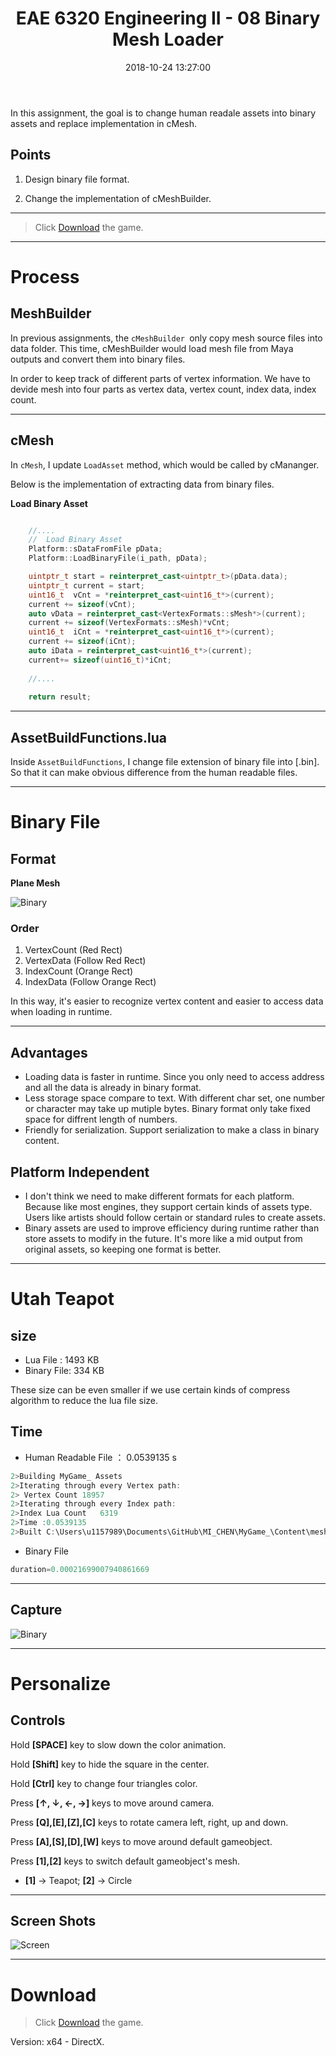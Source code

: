 ﻿---
title: EAE 6320 Engineering II -  08  Binary Mesh Loader
date: 2018-10-24 13:27:00
tags: 
- Entertainment Arts Engineering 
- Graphics
- C++
- Binary
categories: 
- Engineering
- EAE 6320
thumbnail: https://chenmi-ink-1252570167.cos.na-siliconvalley.myqcloud.com/AssignEightTrBanner_meitu_1.png 
toc: true
---



In this assignment, the goal is to change  human readale assets into binary assets and replace implementation in cMesh.


<!--more--> 


## Points 
1.  Design binary file format.  

2. Change the implementation of cMeshBuilder.


***
> Click [Download](https://chenmi-ink-1252570167.cos.na-siliconvalley.myqcloud.com/AssignEightMyGame_%20.zip) the game.

***


# Process


## MeshBuilder

In previous assignments, the  <code>cMeshBuilder </code>only copy mesh source files into data folder. This time, cMeshBuilder would load mesh file from Maya outputs and convert them into binary files.

In order to keep track of different parts of vertex information. We have to devide mesh into four parts as vertex data, vertex count, index data, index count.

***

## cMesh

In <code>cMesh</code>, I update <code>LoadAsset</code> method, which would be called by cMananger. 

Below is the implementation of extracting data from binary files.

**Load Binary Asset**
```C++

    //....
    //  Load Binary Asset
	Platform::sDataFromFile pData;
	Platform::LoadBinaryFile(i_path, pData);

	uintptr_t start = reinterpret_cast<uintptr_t>(pData.data);
	uintptr_t current = start;
	uint16_t  vCnt = *reinterpret_cast<uint16_t*>(current);
	current += sizeof(vCnt);
	auto vData = reinterpret_cast<VertexFormats::sMesh*>(current);
	current += sizeof(VertexFormats::sMesh)*vCnt;
	uint16_t  iCnt = *reinterpret_cast<uint16_t*>(current);
	current += sizeof(iCnt);
	auto iData = reinterpret_cast<uint16_t*>(current);
	current+= sizeof(uint16_t)*iCnt;
	
    //....
	
	return result;
```
***

## AssetBuildFunctions.lua

Inside <code>AssetBuildFunctions</code>, I change file extension of binary file into [.bin]. So that it can make obvious difference from the human readable files.


***

# Binary File

## Format

**Plane Mesh**

![Binary](https://chenmi-ink-1252570167.cos.na-siliconvalley.myqcloud.com/AssignEightBinary.png)

### Order
1. VertexCount  (Red Rect)
2. VertexData   (Follow Red Rect)
3. IndexCount   (Orange Rect)
4. IndexData    (Follow Orange Rect)

In this way, it's easier to recognize vertex content and easier to access data when loading in runtime.
***
## Advantages 
- Loading data is faster in runtime. Since you only need to access address and all the data is already in binary format.
- Less storage space compare to text. With different char set, one number or character may take up mutiple bytes. Binary format only take fixed space for diffrent length of numbers.
- Friendly for serialization. Support serialization to make a class in binary content.

## Platform Independent
- I don't think we need to make different formats for each platform. Because like most engines, they support certain kinds of assets type. Users like artists should follow certain or standard rules to create assets. 
- Binary assets are used to improve efficiency during runtime rather than store assets to modify in the future. It's more like a mid output from original assets, so keeping one format is better.
***

# Utah Teapot

## size

- Lua File : 1493 KB
- Binary File: 334 KB

These size can be even smaller if we use certain kinds of compress algorithm to reduce the lua file size.

## Time

-  Human Readable File ： 0.0539135 s

```C++
2>Building MyGame_ Assets
2>Iterating through every Vertex path:
2> Vertex Count	18957
2>Iterating through every Index path:
2>Index Lua Count	6319
2>Time :0.0539135
2>Built C:\Users\u1157989\Documents\GitHub\MI_CHEN\MyGame_\Content\meshes/teapot.mesh
```

- Binary File

```C++
duration=0.00021699007940861669
```
***
## Capture

![Binary](https://chenmi-ink-1252570167.cos.na-siliconvalley.myqcloud.com/teapotpng.png)

***
# Personalize

## Controls

Hold **[SPACE]** key to slow down the color animation. 

Hold **[Shift]** key to hide the square in the center.

Hold **[Ctrl]** key to change four triangles color.

Press **[↑, ↓, ←, →]** keys to move around camera. 

Press **[Q],[E],[Z],[C]** keys to rotate camera left, right, up and down.

Press **[A],[S],[D],[W]** keys to move around default gameobject.

Press **[1],[2]** keys to switch default gameobject's mesh. 
- **[1]** -> Teapot; **[2]** -> Circle

***

## Screen Shots

![Screen](https://chenmi-ink-1252570167.cos.na-siliconvalley.myqcloud.com/AssignEightScreen.gif)


***


# Download

> Click [Download](https://chenmi-ink-1252570167.cos.na-siliconvalley.myqcloud.com/AssignEightMyGame_%20.zip) the game.

Version: x64 - DirectX.
